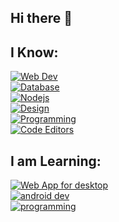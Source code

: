 ## Hi there 👋

## I Know:
[![Web Dev](https://skillicons.dev/icons?i=js,ts,svelte,react,nextjs,tailwind,astro,threejs,html,sass,css)](https://github.com/khetal-kankariya)
<br>
[![Database](https://skillicons.dev/icons?i=firebase,prisma,mysql,postgres,sqlite,mongodb,express)](https://github.com/khetal-kankariya)
<br>
[![Nodejs](https://skillicons.dev/icons?i=nodejs,bun,npm,pnpm)](https://github.com/khetal-kankariya)
<br>
[![Design](https://skillicons.dev/icons?i=figma)](https://github.com/khetal-kankariya)
<br>
[![Programming](https://skillicons.dev/icons?i=py,c,cpp)](https://github.com/khetal-kankariya)
<br>
[![Code Editors](https://skillicons.dev/icons?i=vscode,sublime,neovim)](https://github.com/khetal-kankariya)

## I am Learning:
[![Web App for desktop](https://skillicons.dev/icons?i=tauri,electron)](https://github.com/khetal-kankariya)
<br>
[![android dev](https://skillicons.dev/icons?i=flutter,kotlin,dart)](https://github.com/khetal-kankariya)
<br>
[![programming](https://skillicons.dev/icons?i=rust,go,zig,ocaml,haskell)](https://github.com/khetal-kankariya)


<!--
**khetal-kankariya/khetal-kankariya** is a ✨ _special_ ✨ repository because its `README.md` (this file) appears on your GitHub profile.

Here are some ideas to get you started:

- 🔭 I’m currently working on ...
- 🌱 I’m currently learning ...
- 👯 I’m looking to collaborate on ...
- 🤔 I’m looking for help with ...
- 💬 Ask me about ...
- 📫 How to reach me: ...
- 😄 Pronouns: ...
- ⚡ Fun fact: ...
-->
